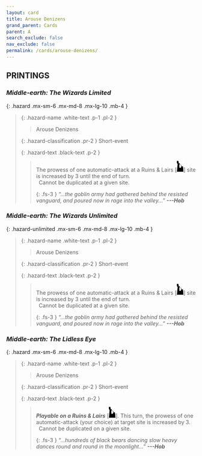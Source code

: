 ```yaml
---
layout: card
title: Arouse Denizens
grand_parent: Cards
parent: A
search_exclude: false
nav_exclude: false
permalink: /cards/arouse-denizens/
---
```


## PRINTINGS


### _Middle-earth: The Wizards Limited_

{: .hazard .mx-sm-6 .mx-md-8 .mx-lg-10 .mb-4 }
> {: .hazard-name .white-text .p-1 .pl-2 }
> > <div class="hazard-mp"></div>
> > <div class="card-name">Arouse Denizens</div>
>
> {: .hazard-classification .pr-2 }
> Short-event
>
> {: .hazard-text .black-text .p-2 }
> > The prowess of one automatic-attack at a Ruins & Lairs <nobr>[<img src="/assets/images/ruinlair.svg">]</nobr> site is increased by 3 until the end of turn. <br>&ensp;Cannot be duplicated at a given site. 
> > 
> > {: .fs-3 } 
> > _“...the goblin army had gathered behind the resisted vanguard, and poured now in rage into the valley...”_ ***---&#65279;Hob*** 
>

### _Middle-earth: The Wizards Unlimited_

{: .hazard-unlimited .mx-sm-6 .mx-md-8 .mx-lg-10 .mb-4 }
> {: .hazard-name .white-text .p-1 .pl-2 }
> > <div class="hazard-mp"></div>
> > <div class="card-name">Arouse Denizens</div>
>
> {: .hazard-classification .pr-2 }
> Short-event
>
> {: .hazard-text .black-text .p-2 }
> > The prowess of one automatic-attack at a Ruins & Lairs <nobr>[<img src="/assets/images/ruinlair.svg">]</nobr> site is increased by 3 until the end of turn. <br>&ensp;Cannot be duplicated at a given site. 
> > 
> > {: .fs-3 } 
> > _“...the goblin army had gathered behind the resisted vanguard, and poured now in rage into the valley...”_ ***---&#65279;Hob*** 
>

### _Middle-earth: The Lidless Eye_

{: .hazard .mx-sm-6 .mx-md-8 .mx-lg-10 .mb-4 }
> {: .hazard-name .white-text .p-1 .pl-2 }
> > <div class="hazard-mp"></div>
> > <div class="card-name">Arouse Denizens</div>
>
> {: .hazard-classification .pr-2 }
> Short-event
>
> {: .hazard-text .black-text .p-2 }
> > ***Playable on a Ruins & Lairs*** <nobr>[<img src="/assets/images/ruinlair.svg">]</nobr>. This turn, the prowess of one automatic-attack (your choice) at target site is increased by 3. <br>&ensp;Cannot be duplicated on a given site. 
> > 
> > {: .fs-3 } 
> > _“...hundreds of black bears dancing slow heavy dances round and round in the moonlight...”_ ***---&#65279;Hob*** 
>
